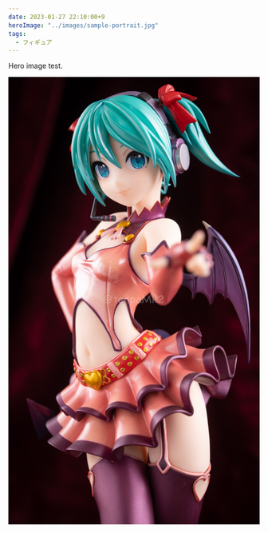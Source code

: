 ```yaml
---
date: 2023-01-27 22:10:00+9
heroImage: "../images/sample-portrait.jpg"
tags:
  - フィギュア
---
```


Hero image test.

![sample-portrait](../images/sample-portrait.jpg)
